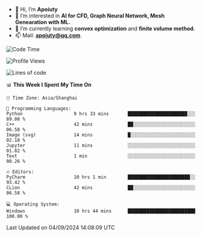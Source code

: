 - 👋 Hi, I’m **Apoiuty**
- 👀 I’m interested in **AI for CFD, Graph Neural Network, Mesh Genearation with ML.**
- 🌱 I’m currently learning **convex optimization** and **finite volume method**.
- 📫 Mail: **apoiuty@qq.com**.


<!--START_SECTION:waka-->
![Code Time](http://img.shields.io/badge/Code%20Time-1%2C223%20hrs%2028%20mins-blue)

![Profile Views](http://img.shields.io/badge/Profile%20Views-0-blue)

![Lines of code](https://img.shields.io/badge/From%20Hello%20World%20I%27ve%20Written-1.3%20million%20lines%20of%20code-blue)

📊 **This Week I Spent My Time On** 

```text
🕑︎ Time Zone: Asia/Shanghai

💬 Programming Languages: 
Python                   9 hrs 33 mins       ██████████████████████░░░   89.08 % 
C++                      42 mins             ██░░░░░░░░░░░░░░░░░░░░░░░   06.58 % 
Image (svg)              14 mins             █░░░░░░░░░░░░░░░░░░░░░░░░   02.18 % 
Jupyter                  11 mins             ░░░░░░░░░░░░░░░░░░░░░░░░░   01.82 % 
Text                     1 min               ░░░░░░░░░░░░░░░░░░░░░░░░░   00.26 % 

🔥 Editors: 
PyCharm                  10 hrs 1 min        ███████████████████████░░   93.42 % 
CLion                    42 mins             ██░░░░░░░░░░░░░░░░░░░░░░░   06.58 % 

💻 Operating System: 
Windows                  10 hrs 44 mins      █████████████████████████   100.00 % 
```


 Last Updated on 04/09/2024 14:08:09 UTC
<!--END_SECTION:waka-->



<!---
Apoiuty/Apoiuty is a ✨ special ✨ repository because its `README.md` (this file) appears on your GitHub profile.
You can click the Preview link to take a look at your changes.
--->
